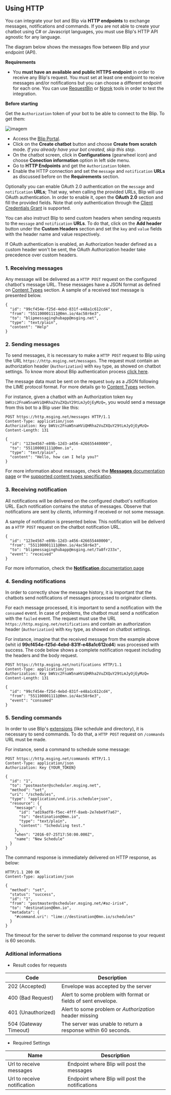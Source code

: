 ## Using HTTP

You can integrate your bot and Blip via **HTTP endpoints** to exchange messages, notifications and commands.
If you are not able to create your chatbot using C\# or Javascript languages, you must use Blip's HTTP API agnostic for any language.

The diagram below shows the messages flow between Blip and your endpoint (API).

<!--![Diagram HTTP message flow](images/http.png)-->

**Requirements**

* You **must have an available and public HTTPS endpoint** in order to receive any Blip's request. You must set at least one endpoint to receive messages and/or notifications but you can choose a different endpoint for each one.
You can use [RequestBin](https://requestbin.fullcontact.com/) or [Ngrok](https://ngrok.com/) tools in order to test the integration.

**Before starting**

Get the `Authorization` token of your bot to be able to connect to the Blip. To get them:

![imagem](images/http-token.png)

* Access the [Blip Portal](https://portal.blip.ai).
* Click on the **Create chatbot** button and choose **Create from scratch** mode. *If you already have your bot created, skip this step*.
* On the chatbot screen, click in **Configurations** (gearwheel icon) and choose **Conection information** option in left side menu.
* Go to **HTTP Endpoints** and get the `Authorization` token.
* Enable the HTTP connection and set the `message` and `notification` **URLs** as discussed before on the **Requirements** section.
 
Optionally you can enable OAuth 2.0 authentication on the `message` and `notification` **URLs**; That way, when calling the provided URLs, Blip will use OAuth authentication.
In order to enable it, open the **OAuth 2.0** section and fill the provided fields.
Note that only authentication through the [Client Credentials Grant](https://datatracker.ietf.org/doc/html/rfc6749#section-4.4) is supported.

You can also instruct Blip to send custom headers when sending requests to the `message` and `notification` **URLs**.
To do that, click on the **Add header** button under the **Custom Headers** section and set the `key` and `value` fields with the header name and value respectively.

If OAuth authentication is enabled, an Authorization header defined as a custom header won't be sent, the OAuth Authorization header take precedence over custom headers.

### 1. Receiving messages

Any message will be delivered as a `HTTP POST` request on the configured chatbot's message URL. These messages have a JSON format as defined on [Content Types](#content-types) section. A sample of a received text message is presented below.

```
{
  "id": "99cf454e-f25d-4ebd-831f-e48a1c612cd4",
  "from": "551100001111@0mn.io/4ac58r6e3",
  "to": "blipmessaginghubapp@msging.net",
  "type": "text/plain",
  "content": "Help"
}
```

### 2. Sending messages

To send messages, it is necessary to make a `HTTP POST` request to Blip using the URL `https://http.msging.net/messages`.
The request must contain an authorization header (`Authorization`) with `Key` type, as showed on chatbot settings. To know more about Blip authentication process [click here](#authentication).

The message data must be sent on the request `body` as a *JSON* following the LIME protocol format.
For more details go to [Content Types](#content-types) section.

For instance, given a chatbot with an Authorization token `Key bWVzc2FnaW5naHViQHRha2VuZXQuY29tLmJyOjEyMzQ=`, you would send a message from this bot to a Blip user like this:

```
POST https://http.msging.net/messages HTTP/1.1
Content-Type: application/json
Authorization: Key bWVzc2FnaW5naHViQHRha2VuZXQuY29tLmJyOjEyMzQ=
Content-Length: 131

{
  "id": "123e4567-e89b-12d3-a456-426655440000",
  "to": "551100001111@0mn.io",
  "type": "text/plain",
  "content": "Hello, how can I help you?"
}
```

For more information about messages, check the [**Messages** documentation page](.#/docs/concepts/messages) or the [supported content types specification](.#/docs/content-types).

### 3. Receiving notification

All notifications will be delivered on the configured chatbot's notification URL. Each notification contains the _status_ of messages. Observe that notifications are sent by *clients*, informing if received or not some message.

A sample of notification is presented below. This notification will be deliverd as a `HTTP POST` request on the chatbot notification URL.

```
{
  "id": "123e4567-e89b-12d3-a456-426655440000",
  "from": "551100001111@0mn.io/4ac58r6e3",
  "to": "blipmessaginghubapp@msging.net/7a8fr233x",
  "event": "received"
}
```

For more information, check the [**Notification** documentation page](.#/docs/concepts/notifications)

### 4. Sending notifications

In order to correctly show the message history, it is important that the chatbots send notifications of messages processed to originator clients.

For each message processed, it is important to send a notification with the `consumed` event. In case of problems, the chatbot must send a notification with the `failed` event. The request must use the URL `https://http.msging.net/notifications` and contain an authorization header (`Authorization`) with `Key` type, as showed on chatbot settings.

For instance, imagine that the received message from the example above (whit id **99cf454e-f25d-4ebd-831f-e48a1c612cd4**) was processed with success. The code below shows a complete notification request including the headers and the body request.

```
POST https://http.msging.net/notifications HTTP/1.1
Content-Type: application/json
Authorization: Key bWVzc2FnaW5naHViQHRha2VuZXQuY29tLmJyOjEyMzQ=
Content-Length: 131

{
  "id": "99cf454e-f25d-4ebd-831f-e48a1c612cd4",
  "from": "551100001111@0mn.io/4ac58r6e3",
  "event": "consumed"
}
```

### 5. Sending commands

In order to use Blip's [extensions](#extensions) (like schedule and directory), it is necessary to send commands. To do that, a `HTTP POST` request on `/commands` URL must be made.

For instance, send a command to schedule some message:

```http
POST https://http.msging.net/commands HTTP/1.1
Content-Type: application/json
Authorization: Key {YOUR_TOKEN}

{  
  "id": "1",
  "to": "postmaster@scheduler.msging.net",
  "method": "set",
  "uri": "/schedules",
  "type": "application/vnd.iris.schedule+json",
  "resource": {  
    "message": {  
      "id": "ad19adf8-f5ec-4fff-8aeb-2e7ebe9f7a67",
      "to": "destination@0mn.io",
      "type": "text/plain",
      "content": "Scheduling test."
    },
    "when": "2016-07-25T17:50:00.000Z",
    "name": "New Schedule"
  }
}
```

The command response is immediately delivered on HTTP response, as below:

```http
HTTP/1.1 200 OK
Content-Type: application/json

{
  "method": "set",
  "status": "success",
  "id": "1",
  "from": "postmaster@scheduler.msging.net/#az-iris4",
  "to": "destination@0mn.io",
  "metadata": {
    "#command.uri": "lime://destination@0mn.io/schedules"
  }
}
```
The timeout for the server to deliver the command response to your request is 60 seconds.

### Aditional informations

* Result codes for requests

| Code                  | Description                                                   |
|-----------------------|---------------------------------------------------------------|
| 202 (Accepted)        | Envelope was accepted by the server                           |
| 400 (Bad Request)     | Alert to some problem with format or fields of sent envelope. |
| 401 (Unauthorized)    | Alert to some problem or *Authorization* header missing       |
| 504 (Gateway Timeout) | The server was unable to return a response within 60 seconds. |

* Required Settings

| Name                        | Description                                     |
|-----------------------------|-------------------------------------------------|
| Url to receive messages     | Endpoint where Blip will post the messages      |
| Url to receive notification | Endpoint where Blip will post the notifications |


